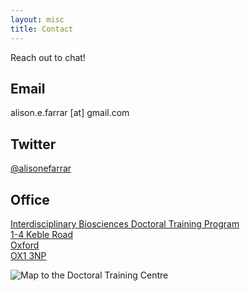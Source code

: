 ```yaml
---
layout: misc
title: Contact
---
```

Reach out to chat!
## Email
alison.e.farrar [at] gmail.com
## Twitter
[@alisonefarrar](https://twitter.com/alisonefarrar)
## Office
[Interdisciplinary Biosciences Doctoral Training Program\
1-4 Keble Road\
Oxford\
OX1 3NP](https://goo.gl/maps/5QrjekAdRL877imW8)

![Map to the Doctoral Training Centre](/assets/map.png)
